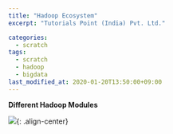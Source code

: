 ```yaml
---
title: "Hadoop Ecosystem"
excerpt: "Tutorials Point (India) Pvt. Ltd."

categories:
  - scratch
tags:
  - scratch
  - hadoop
  - bigdata
last_modified_at: 2020-01-20T13:50:00+09:00
---
```


**Different Hadoop Modules**  

![](https://eliotjang.github.io/assets/images/hadoop/different-hadoop-modules.png){: .align-center}  



